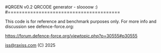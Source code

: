 #QRGEN v0.2 QRCODE generator - sloooow :)
#========================================

This code is for reference and benchmark purposes only.
For more info and discussion see defence-force.org:

https://forum.defence-force.org/viewtopic.php?p=30555#p30555

iss@raxiss.com (C) 2025
